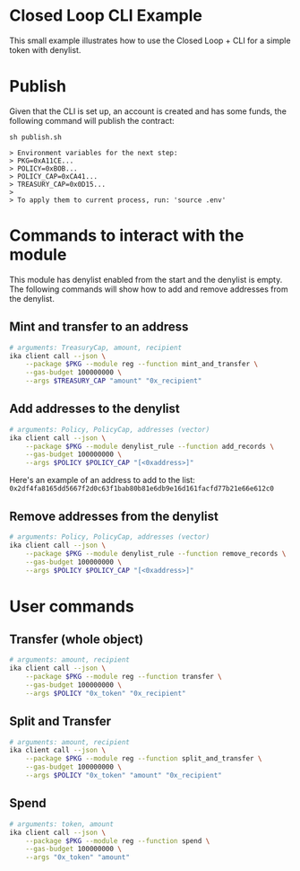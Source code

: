 # Closed Loop CLI Example

This small example illustrates how to use the Closed Loop + CLI for a simple token with denylist.

# Publish

Given that the CLI is set up, an account is created and has some funds, the following command will publish the contract:

```
sh publish.sh

> Environment variables for the next step:
> PKG=0xA11CE...
> POLICY=0xBOB...
> POLICY_CAP=0xCA41...
> TREASURY_CAP=0x0D15...
>
> To apply them to current process, run: 'source .env'
```

# Commands to interact with the module

This module has denylist enabled from the start and the denylist is empty. The following commands will show how to add and remove addresses from the denylist.

## Mint and transfer to an address

```bash
# arguments: TreasuryCap, amount, recipient
ika client call --json \
    --package $PKG --module reg --function mint_and_transfer \
    --gas-budget 100000000 \
    --args $TREASURY_CAP "amount" "0x_recipient"
```

## Add addresses to the denylist

```bash
# arguments: Policy, PolicyCap, addresses (vector)
ika client call --json \
    --package $PKG --module denylist_rule --function add_records \
    --gas-budget 100000000 \
    --args $POLICY $POLICY_CAP "[<0xaddress>]"
```

Here's an example of an address to add to the list: `0x2df4fa8165dd5667f2d0c63f1bab80b81e6db9e16d161facfd77b21e66e612c0`

## Remove addresses from the denylist

```bash
# arguments: Policy, PolicyCap, addresses (vector)
ika client call --json \
    --package $PKG --module denylist_rule --function remove_records \
    --gas-budget 100000000 \
    --args $POLICY $POLICY_CAP "[<0xaddress>]"
```

# User commands

## Transfer (whole object)

```bash
# arguments: amount, recipient
ika client call --json \
    --package $PKG --module reg --function transfer \
    --gas-budget 100000000 \
    --args $POLICY "0x_token" "0x_recipient"
```

## Split and Transfer

```bash
# arguments: amount, recipient
ika client call --json \
    --package $PKG --module reg --function split_and_transfer \
    --gas-budget 100000000 \
    --args $POLICY "0x_token" "amount" "0x_recipient"
```

## Spend

```bash
# arguments: token, amount
ika client call --json \
    --package $PKG --module reg --function spend \
    --gas-budget 100000000 \
    --args "0x_token" "amount"
```
